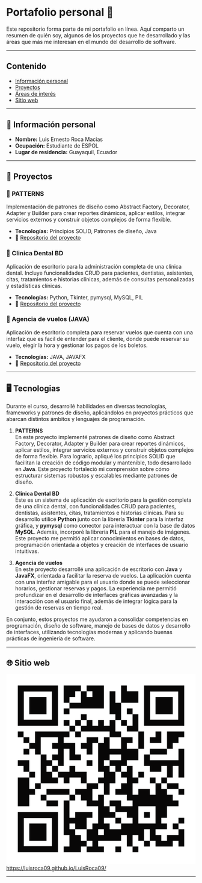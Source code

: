 # Portafolio personal 🦦

Este repositorio forma parte de mi portafolio en línea. Aquí comparto un resumen de quién soy, algunos de los proyectos que he desarrollado y las áreas que más me interesan en el mundo del desarrollo de software.


---

## Contenido

- [Información personal](#información-personal)
- [Proyectos](#proyectos)
- [Áreas de interés](#áreas-de-interés)
- [Sitio web](#sitio-web)

---

## 🧾 Información personal

- **Nombre:** Luis Ernesto Roca Macias
- **Ocupación:** Estudiante de ESPOL
- **Lugar de residencia:** Guayaquil, Ecuador

---

## 🎯 Proyectos

### 🧩 PATTERNS
Implementación de patrones de diseño como Abstract Factory, Decorator, Adapter y Builder para crear reportes dinámicos, aplicar estilos, integrar servicios externos y construir objetos complejos de forma flexible.

- **Tecnologías:** Principios SOLID, Patrones de diseño, Java
- 🔗 [Repositorio del proyecto](https://github.com/LuisRoca09/TALLER04-PATTERNS)

### 🧩 Clinica Dental BD
Aplicación de escritorio para la administración completa de una clínica dental. Incluye funcionalidades CRUD para pacientes, dentistas, asistentes, citas, tratamientos e historias clínicas, además de consultas personalizadas y estadísticas clínicas.

- **Tecnologías:** Python, Tkinter, pymysql, MySQL, PIL
- 🔗 [Repositorio del proyecto](https://github.com/SKEIILAT/proyectoBD.git)

### 🧩 Agencia de vuelos (JAVA)
Aplicación de escritorio completa para reservar vuelos que cuenta con una interfaz que es facil de entender para el cliente, donde puede reservar su vuelo, elegir la hora y gestionar los pagos de los boletos.

- **Tecnologías:** JAVA, JAVAFX
- 🔗 [Repositorio del proyecto](https://github.com/ArianVillavicencio/PAR4_PROY2P_ROCA_VERGARA_VILLAVICENCIO.git)




---

## 🖥️ Tecnologias

Durante el curso, desarrollé habilidades en diversas tecnologías, frameworks y patrones de diseño, aplicándolos en proyectos prácticos que abarcan distintos ámbitos y lenguajes de programación.

1. **PATTERNS**  
   En este proyecto implementé patrones de diseño como Abstract Factory, Decorator, Adapter y Builder para crear reportes dinámicos, aplicar estilos, integrar servicios externos y construir objetos complejos de forma flexible. Para lograrlo, apliqué los principios SOLID que facilitan la creación de código modular y mantenible, todo desarrollado en **Java**. Este proyecto fortaleció mi comprensión sobre cómo estructurar sistemas robustos y escalables mediante patrones de diseño.

2. **Clínica Dental BD**  
   Este es un sistema de aplicación de escritorio para la gestión completa de una clínica dental, con funcionalidades CRUD para pacientes, dentistas, asistentes, citas, tratamientos e historias clínicas. Para su desarrollo utilicé **Python** junto con la librería **Tkinter** para la interfaz gráfica, y **pymysql** como conector para interactuar con la base de datos **MySQL**. Además, incorporé la librería **PIL** para el manejo de imágenes. Este proyecto me permitió aplicar conocimientos en bases de datos, programación orientada a objetos y creación de interfaces de usuario intuitivas.

3. **Agencia de vuelos**  
   En este proyecto desarrollé una aplicación de escritorio con **Java** y **JavaFX**, orientada a facilitar la reserva de vuelos. La aplicación cuenta con una interfaz amigable para el usuario donde se puede seleccionar horarios, gestionar reservas y pagos. La experiencia me permitió profundizar en el desarrollo de interfaces gráficas avanzadas y la interacción con el usuario final, además de integrar lógica para la gestión de reservas en tiempo real.

En conjunto, estos proyectos me ayudaron a consolidar competencias en programación, diseño de software, manejo de bases de datos y desarrollo de interfaces, utilizando tecnologías modernas y aplicando buenas prácticas de ingeniería de software.


---

## 🌐 Sitio web

[![QR Code](./qr-code.png)](https://github.com/LuisRoca09)
https://luisroca09.github.io/LuisRoca09/

---
